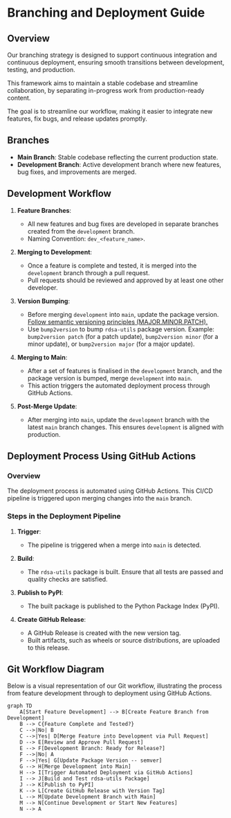 # Branching and Deployment Guide

## Overview

Our branching strategy is designed to support continuous integration and 
continuous deployment, ensuring smooth transitions between development, 
testing, and production. 

This framework aims to maintain a stable codebase and streamline collaboration, 
by separating in-progress work from production-ready content. 

The goal is to streamline our workflow, making it easier to integrate new features, 
fix bugs, and release updates promptly.

## Branches

- **Main Branch**: Stable codebase reflecting the current production state.
- **Development Branch**: Active development branch where new features, bug fixes, 
and improvements are merged.

## Development Workflow

1. **Feature Branches**: 
    - All new features and bug fixes are developed in separate branches created from 
     the `development` branch.
    - Naming Convention: `dev_<feature_name>`.

2. **Merging to Development**:
    - Once a feature is complete and tested, it is merged into the `development` branch 
    through a pull request.
    - Pull requests should be reviewed and approved by at least one other developer.

3. **Version Bumping**:
    - Before merging `development` into `main`, update the package version. 
    [Follow semantic versioning principles (MAJOR.MINOR.PATCH).](https://semver.org/)
    - Use `bump2version` to bump `rdsa-utils` package version. 
    Example: `bump2version patch` (for a patch update), 
    `bump2version minor` (for a minor update), 
    or `bump2version major` (for a major update).

4. **Merging to Main**:
    - After a set of features is finalised in the `development` branch, and 
    the package version is bumped, merge `development` into `main`.
    - This action triggers the automated deployment process 
    through GitHub Actions.

5. **Post-Merge Update**:
    - After merging into `main`, update the `development` branch with the 
    latest `main` branch changes. This ensures `development` is aligned with production.

## Deployment Process Using GitHub Actions

### Overview

The deployment process is automated using GitHub Actions. This CI/CD pipeline is 
triggered upon merging changes into the `main` branch.

### Steps in the Deployment Pipeline

1. **Trigger**:
    - The pipeline is triggered when a merge into `main` is detected.

2. **Build**:
    - The `rdsa-utils` package is built. Ensure that all tests are passed 
    and quality checks are satisfied.

3. **Publish to PyPI**:
    - The built package is published to the Python Package Index (PyPI).

4. **Create GitHub Release**:
    - A GitHub Release is created with the new version tag.
    - Built artifacts, such as wheels or source distributions, are uploaded to this release.

## Git Workflow Diagram

Below is a visual representation of our Git workflow, illustrating the process 
from feature development through to deployment using GitHub Actions.

```mermaid
graph TD
    A[Start Feature Development] --> B[Create Feature Branch from Development]
    B --> C{Feature Complete and Tested?}
    C -->|No| B
    C -->|Yes| D[Merge Feature into Development via Pull Request]
    D --> E[Review and Approve Pull Request]
    E --> F[Development Branch: Ready for Release?]
    F -->|No| A
    F -->|Yes| G[Update Package Version -- semver]
    G --> H[Merge Development into Main]
    H --> I[Trigger Automated Deployment via GitHub Actions]
    I --> J[Build and Test rdsa-utils Package]
    J --> K[Publish to PyPI]
    K --> L[Create GitHub Release with Version Tag]
    L --> M[Update Development Branch with Main]
    M --> N[Continue Development or Start New Features]
    N --> A
```